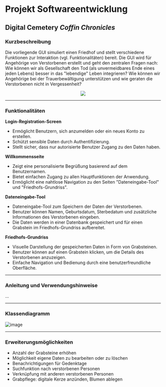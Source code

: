# Projekt Softwareentwicklung
## Digital Cemetery _Coffin Chronicles_

### Kurzbeschreibung
Die vorliegende GUI simuliert einen Friedhof und stellt verschiedene Funktionen zur Interaktion (vgl. Funktionalitäten) bereit. Die GUI wird für Angehörige von Verstorbenen erstellt und geht den zentralen Fragen nach: Wie können wir als Gesellschaft den Tod (als unvermeidbares Ende eines jeden Lebens) besser in das "lebendige" Leben integrieren? Wie können wir Angehörige bei der Trauerbewältigung unterstützen und wie geraten die Verstorbenen nicht in Vergessenheit?


<p align="center">
  <img src="![image](https://github.com/user-attachments/assets/074c440d-ce16-4d40-ae0d-20aeea29d4f0)" />
</p>

---

### Funktionalitäten
**Login-Registration-Screen**
- Ermöglicht Benutzern, sich anzumelden oder ein neues Konto zu erstellen.
- Schützt sensible Daten durch Authentifizierung.
- Stellt sicher, dass nur autorisierte Benutzer Zugang zu den Daten haben.

**Willkommensseite**
- Zeigt eine personalisierte Begrüßung basierend auf dem Benutzernamen.
- Bietet einfachen Zugang zu allen Hauptfunktionen der Anwendung.
- Ermöglicht eine nahtlose Navigation zu den Seiten "Dateneingabe-Tool" und "Friedhofs-Grundriss".

**Dateneingabe-Tool**
- Dateneingabe-Tool zum Speichern der Daten der Verstorbenen.
- Benutzer können Namen, Geburtsdatum, Sterbedatum und zusätzliche Informationen des Verstorbenen eingeben.
- Die Daten werden in einer Datenbank gespeichert und für einen Grabstein im Friedhofs-Grundriss aufbereitet.

**Friedhofs-Grundriss**
- Visuelle Darstellung der gespeicherten Daten in Form von Grabsteinen.
- Benutzer können auf einen Grabstein klicken, um die Details des Verstorbenen anzuzeigen.
- Einfache Navigation und Bedienung durch eine benutzerfreundliche Oberfläche.
  
---

### Anleitung und Verwendungshinweise

...

---

### Klassendiagramm

![image](https://github.com/user-attachments/assets/2bbdf0b5-35df-4635-86f1-940db0b51848)

---

### Erweiterungsmöglichkeiten
- Anzahl der Grabsteine erhöhen
- Möglichkeit eigene Daten zu bearbeiten oder zu löschen
- Benachrichtigungen für Gedenktage
- Suchfunktion nach verstorbenen Personen
- Verknüpfung mit anderen verstorbenen Personen
- Grabpflege: digitale Kerze anzünden, Blumen ablegen
